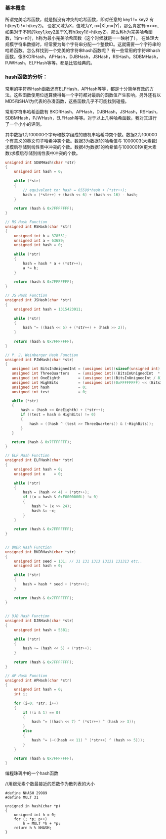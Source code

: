 ### 基本概念
所谓完美哈希函数，就是指没有冲突的哈希函数，即对任意的 key1 != key2 有h(key1) != h(key2)。
设定义域为X，值域为Y, n=|X|,m=|Y|，那么肯定有m>=n,如果对于不同的key1,key2属于X,有h(key1)!=h(key2)，那么称h为完美哈希函数，当m=n时，h称为最小完美哈希函数（这个时候就是一一映射了）。
在处理大规模字符串数据时，经常要为每个字符串分配一个整数ID。这就需要一个字符串的哈希函数。怎么样找到一个完美的字符串hash函数呢？
有一些常用的字符串hash函数。像BKDRHash，APHash，DJBHash，JSHash，RSHash，SDBMHash，PJWHash，ELFHash等等。都是比较经典的。

### hash函数的分析：

常用的字符串Hash函数还有ELFHash，APHash等等，都是十分简单有效的方法。这些函数使用位运算使得每一个字符都对最后的函数值产生影响。另外还有以MD5和SHA1为代表的杂凑函数，这些函数几乎不可能找到碰撞。

常用字符串哈希函数有 BKDRHash，APHash，DJBHash，JSHash，RSHash，SDBMHash，PJWHash，ELFHash等等。对于以上几种哈希函数，我对其进行了一个小小的评测。

其中数据1为100000个字母和数字组成的随机串哈希冲突个数。数据2为100000个有意义的英文句子哈希冲突个数。数据3为数据1的哈希值与 1000003(大素数)求模后存储到线性表中冲突的个数。数据4为数据1的哈希值与10000019(更大素数)求模后存储到线性表中冲突的个数。

```cpp
unsigned int SDBMHash(char *str)
{
    unsigned int hash = 0;
 
    while (*str)
    {
        // equivalent to: hash = 65599*hash + (*str++);
        hash = (*str++) + (hash << 6) + (hash << 16) - hash;
    }
 
    return (hash & 0x7FFFFFFF);
}
```

```cpp
// RS Hash Function
unsigned int RSHash(char *str)
{
    unsigned int b = 378551;
    unsigned int a = 63689;
    unsigned int hash = 0;
 
    while (*str)
    {
        hash = hash * a + (*str++);
        a *= b;
    }
 
    return (hash & 0x7FFFFFFF);
}
```

```cpp
// JS Hash Function
unsigned int JSHash(char *str)
{
    unsigned int hash = 1315423911;
 
    while (*str)
    {
        hash ^= ((hash << 5) + (*str++) + (hash >> 2));
    }
 
    return (hash & 0x7FFFFFFF);
}
```
 
 
 ```cpp
// P. J. Weinberger Hash Function
unsigned int PJWHash(char *str)
{
    unsigned int BitsInUnignedInt = (unsigned int)(sizeof(unsigned int) * 8);
    unsigned int ThreeQuarters    = (unsigned int)((BitsInUnignedInt  * 3) / 4);
    unsigned int OneEighth        = (unsigned int)(BitsInUnignedInt / 8);
    unsigned int HighBits         = (unsigned int)(0xFFFFFFFF) << (BitsInUnignedInt - OneEighth);
    unsigned int hash             = 0;
    unsigned int test             = 0;
 
    while (*str)
    {
        hash = (hash << OneEighth) + (*str++);
        if ((test = hash & HighBits) != 0)
        {
            hash = ((hash ^ (test >> ThreeQuarters)) & (~HighBits));
        }
    }
 
    return (hash & 0x7FFFFFFF);
}
```

```cpp
// ELF Hash Function
unsigned int ELFHash(char *str)
{
    unsigned int hash = 0;
    unsigned int x    = 0;
 
    while (*str)
    {
        hash = (hash << 4) + (*str++);
        if ((x = hash & 0xF0000000L) != 0)
        {
            hash ^= (x >> 24);
            hash &= ~x;
        }
    }
 
    return (hash & 0x7FFFFFFF);
}
 
```

```cpp
// BKDR Hash Function
unsigned int BKDRHash(char *str)
{
    unsigned int seed = 131; // 31 131 1313 13131 131313 etc..
    unsigned int hash = 0;
 
    while (*str)
    {
        hash = hash * seed + (*str++);
    }
 
    return (hash & 0x7FFFFFFF);
}
 
```

```cpp
// DJB Hash Function
unsigned int DJBHash(char *str)
{
    unsigned int hash = 5381;
 
    while (*str)
    {
        hash += (hash << 5) + (*str++);
    }
 
    return (hash & 0x7FFFFFFF);
}
```

```cpp
// AP Hash Function
unsigned int APHash(char *str)
{
    unsigned int hash = 0;
    int i;
 
    for (i=0; *str; i++)
    {
        if ((i & 1) == 0)
        {
            hash ^= ((hash << 7) ^ (*str++) ^ (hash >> 3));
        }
        else
        {
            hash ^= (~((hash << 11) ^ (*str++) ^ (hash >> 5)));
        }
    }
 
    return (hash & 0x7FFFFFFF);
}

```
 编程珠玑中的一个hash函数

//用跟元素个数最接近的质数作为散列表的大小

```
#define NHASH 29989
#define MULT 31

unsigned in hash(char *p)
{
    unsigned int h = 0;
    for (; *p; p++)
        h = MULT *h + *p;
    return h % NHASH;
}
```
